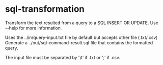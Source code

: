 # sql-transformation
Transform the text resulted from a query to a SQL INSERT OR UPDATE.
Use --help for more information.

Uses the ../in/query-input.txt file by default but accepts other file (.txt/.csv)
Generate a ../out/sql-command-result.sql file that contains the formatted query.

The input file must be separated by '\t' if .txt or ';' if .csv.
